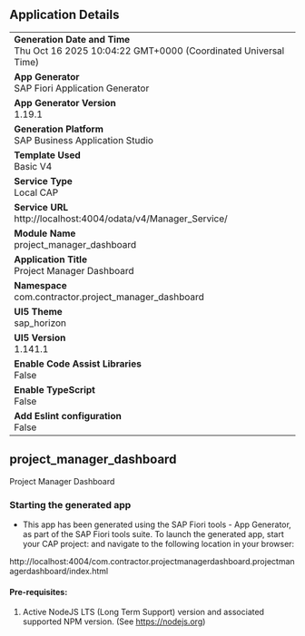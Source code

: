 ## Application Details
|               |
| ------------- |
|**Generation Date and Time**<br>Thu Oct 16 2025 10:04:22 GMT+0000 (Coordinated Universal Time)|
|**App Generator**<br>SAP Fiori Application Generator|
|**App Generator Version**<br>1.19.1|
|**Generation Platform**<br>SAP Business Application Studio|
|**Template Used**<br>Basic V4|
|**Service Type**<br>Local CAP|
|**Service URL**<br>http://localhost:4004/odata/v4/Manager_Service/|
|**Module Name**<br>project_manager_dashboard|
|**Application Title**<br>Project Manager Dashboard|
|**Namespace**<br>com.contractor.project_manager_dashboard|
|**UI5 Theme**<br>sap_horizon|
|**UI5 Version**<br>1.141.1|
|**Enable Code Assist Libraries**<br>False|
|**Enable TypeScript**<br>False|
|**Add Eslint configuration**<br>False|

## project_manager_dashboard

Project Manager Dashboard

### Starting the generated app

-   This app has been generated using the SAP Fiori tools - App Generator, as part of the SAP Fiori tools suite.  To launch the generated app, start your CAP project:  and navigate to the following location in your browser:

http://localhost:4004/com.contractor.projectmanagerdashboard.projectmanagerdashboard/index.html

#### Pre-requisites:

1. Active NodeJS LTS (Long Term Support) version and associated supported NPM version.  (See https://nodejs.org)


